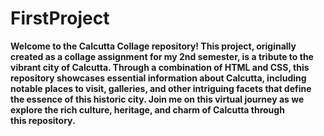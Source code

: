 # FirstProject


<strong>Welcome to the Calcutta Collage repository! This project, originally created as a collage assignment for my 2nd semester, is a tribute to the vibrant city of Calcutta. Through a combination of HTML and CSS, this repository showcases essential information about Calcutta, including notable places to visit, galleries, and other intriguing facets that define the essence of this historic city. Join me on this virtual journey as we explore the rich culture, heritage, and charm of Calcutta through this repository.</strong>
